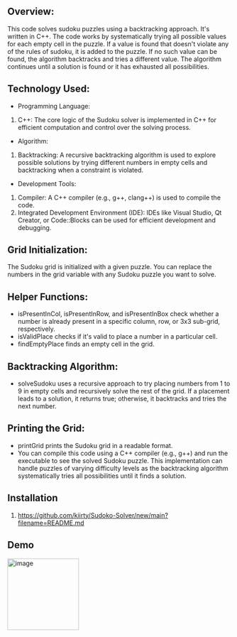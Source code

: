 ## Overview:
This code solves sudoku puzzles using a backtracking approach. It's written in C++. The code works by systematically trying all possible values for each empty cell in the puzzle. If a value is found that doesn't violate any of the rules of sudoku, it is added to the puzzle. If no such value can be found, the algorithm backtracks and tries a different value. The algorithm continues until a solution is found or it has exhausted all possibilities.

## Technology Used:
- Programming Language:
 1. C++: The core logic of the Sudoku solver is implemented in C++ for efficient computation and control over the solving process.
- Algorithm:
 1. Backtracking: A recursive backtracking algorithm is used to explore possible solutions by trying different numbers in empty cells and backtracking when a constraint is violated.
- Development Tools:
 1. Compiler: A C++ compiler (e.g., g++, clang++) is used to compile the code.
2. Integrated Development Environment (IDE): IDEs like Visual Studio, Qt Creator, or Code::Blocks can be used for efficient development and debugging.
## Grid Initialization: 
The Sudoku grid is initialized with a given puzzle. You can replace the numbers in the grid variable with any Sudoku puzzle you want to solve.
## Helper Functions:
- isPresentInCol, isPresentInRow, and isPresentInBox check whether a number is already present in a specific column, row, or 3x3 sub-grid, respectively.
- isValidPlace checks if it's valid to place a number in a particular cell.
- findEmptyPlace finds an empty cell in the grid.
## Backtracking Algorithm:
- solveSudoku uses a recursive approach to try placing numbers from 1 to 9 in empty cells and recursively solve the rest of the grid. If a placement leads to a solution, it returns true; otherwise, it backtracks and tries the next number.
## Printing the Grid:
- printGrid prints the Sudoku grid in a readable format.
- You can compile this code using a C++ compiler (e.g., g++) and run the executable to see the solved Sudoku puzzle. This implementation can handle puzzles of varying difficulty levels as the backtracking algorithm systematically tries all possibilities until it finds a solution.


## Installation
1. https://github.com/kiirty/Sudoko-Solver/new/main?filename=README.md

## Demo
<img width="161" alt="image" src="https://github.com/user-attachments/assets/b1cea953-dec9-4e09-8174-b4c36808d1e4">
